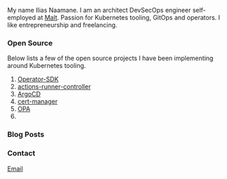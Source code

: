 My name Ilias Naamane. I am an architect DevSecOps engineer self-employed at [Malt](https://www.malt.fr/). Passion for Kubernetes tooling, GitOps and operators. I like entrepreneurship and freelancing.

### Open Source

Below lists a few of the open source projects I have been implementing around Kubernetes tooling.

1.  [Operator-SDK](https://github.com/iliasnaamane/operator-sdk)
2.  [actions-runner-controller](https://github.com/actions/actions-runner-controller)
3.  [ArgoCD](https://github.com/argoproj/argo-cd)
4.  [cert-manager](https://github.com/cert-manager/cert-manager)
5.  [OPA](https://github.com/open-policy-agent/opa)
6.  

### Blog Posts


### Contact

[Email](mailto:ilias.naamane1@gmail.com)

